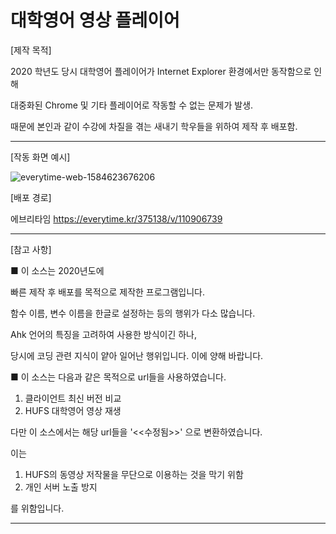 # 대학영어 영상 플레이어
[제작 목적]

2020 학년도 당시 대학영어 플레이어가 Internet Explorer 환경에서만 동작함으로 인해

대중화된 Chrome 및 기타 플레이어로 작동할 수 없는 문제가 발생.

때문에 본인과 같이 수강에 차질을 겪는 새내기 학우들을 위하여 제작 후 배포함.

---
[작동 화면 예시]

![everytime-web-1584623676206](https://user-images.githubusercontent.com/74558236/220376354-5b85c45e-6291-4dbb-9207-e1d0664bbbf5.png)

[배포 경로]

에브리타임 https://everytime.kr/375138/v/110906739

---

[참고 사항]

■ 이 소스는 2020년도에 

빠른 제작 후 배포를 목적으로 제작한 프로그램입니다.

함수 이름, 변수 이름을 한글로 설정하는 등의 행위가 다소 많습니다.

Ahk 언어의 특징을 고려하여 사용한 방식이긴 하나,

당시에 코딩 관련 지식이 얕아 일어난 행위입니다. 이에 양해 바랍니다.


■ 이 소스는 다음과 같은 목적으로 url들을 사용하였습니다.

1. 클라이언트 최신 버전 비교
2. HUFS 대학영어 영상 재생

다만 이 소스에서는 해당 url들을 '<<수정됨>>' 으로 변환하였습니다.

이는 
1. HUFS의 동영상 저작물을 무단으로 이용하는 것을 막기 위함
2. 개인 서버 노출 방지

를 위함입니다.

---
